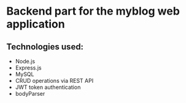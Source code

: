 # Backend part for the myblog web application

## Technologies used:

- Node.js
- Express.js
- MySQL
- CRUD operations via REST API
- JWT token authentication
- bodyParser

